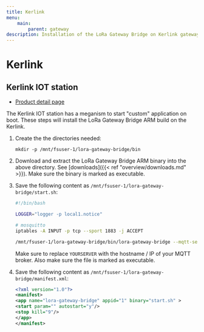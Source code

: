 ```yaml
---
title: Kerlink
menu:
    main:
        parent: gateway
description: Installation of the LoRa Gateway Bridge on Kerlink gateways.
---
```


# Kerlink

## Kerlink IOT station

* [Product detail page](https://www.kerlink.com/product/wirnet-station/)

The Kerlink IOT station has a meganism to start "custom" application on boot.
These steps will install the LoRa Gateway Bridge ARM build on the Kerlink.

1. Create the the directories needed:

    `mkdir -p /mnt/fsuser-1/lora-gateway-bridge/bin`

2. Download and extract the LoRa Gateway Bridge ARM binary into the above
   directory. See [downloads]({{< ref "overview/downloads.md" >}}).
   Make sure the binary is marked as executable.

3. Save the following content as `/mnt/fsuser-1/lora-gateway-bridge/start.sh`:

    ```bash
    #!/bin/bash

    LOGGER="logger -p local1.notice"

    # mosquitto
    iptables -A INPUT -p tcp --sport 1883 -j ACCEPT

    /mnt/fsuser-1/lora-gateway-bridge/bin/lora-gateway-bridge --mqtt-server tcp://YOURSERVER:1883  2>&1 | $LOGGER &
    ```

    Make sure to replace `YOURSERVER` with the hostname / IP of your MQTT
    broker. Also make sure the file is marked as executable.

4. Save the following content as `/mnt/fsuser-1/lora-gateway-bridge/manifest.xml`:

    ```xml
    <?xml version="1.0"?>
    <manifest>
    <app name="lora-gateway-bridge" appid="1" binary="start.sh" >
    <start param="" autostart="y"/>
    <stop kill="9"/>
    </app>
    </manifest>
    ```
